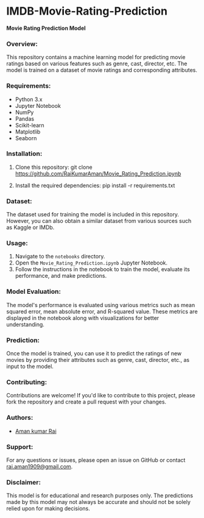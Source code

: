 # IMDB-Movie-Rating-Prediction

**Movie Rating Prediction Model**

### Overview:
This repository contains a machine learning model for predicting movie ratings based on various features such as genre, cast, director, etc. The model is trained on a dataset of movie ratings and corresponding attributes.

### Requirements:
- Python 3.x
- Jupyter Notebook
- NumPy
- Pandas
- Scikit-learn
- Matplotlib
- Seaborn

### Installation:
1. Clone this repository:
   git clone https://github.com/RaiKumarAman/Movie_Rating_Prediction.ipynb
  

2. Install the required dependencies:
   pip install -r requirements.txt

### Dataset:
The dataset used for training the model is included in this repository. However, you can also obtain a similar dataset from various sources such as Kaggle or IMDb.

### Usage:
1. Navigate to the `notebooks` directory.
2. Open the `Movie_Rating_Prediction.ipynb` Jupyter Notebook.
3. Follow the instructions in the notebook to train the model, evaluate its performance, and make predictions.

### Model Evaluation:
The model's performance is evaluated using various metrics such as mean squared error, mean absolute error, and R-squared value. These metrics are displayed in the notebook along with visualizations for better understanding.

### Prediction:
Once the model is trained, you can use it to predict the ratings of new movies by providing their attributes such as genre, cast, director, etc., as input to the model.

### Contributing:
Contributions are welcome! If you'd like to contribute to this project, please fork the repository and create a pull request with your changes.

### Authors:
- [Aman kumar Rai](https://github.com/RaiKumarAman)

### Support:
For any questions or issues, please open an issue on GitHub or contact [rai.aman1909@gmail.com](rai.aman1909@gmail.com.com).

### Disclaimer:
This model is for educational and research purposes only. The predictions made by this model may not always be accurate and should not be solely relied upon for making decisions.
